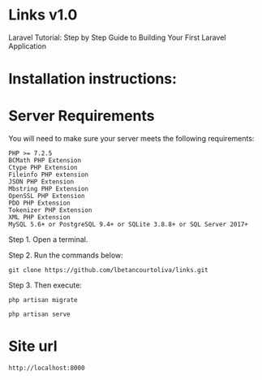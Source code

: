 # Links v1.0

Laravel Tutorial: Step by Step Guide to Building Your First Laravel Application

# Installation instructions:

# Server Requirements

You will need to make sure your server meets the following requirements:

    PHP >= 7.2.5
    BCMath PHP Extension
    Ctype PHP Extension
    Fileinfo PHP extension
    JSON PHP Extension
    Mbstring PHP Extension
    OpenSSL PHP Extension
    PDO PHP Extension
    Tokenizer PHP Extension
    XML PHP Extension
    MySQL 5.6+ or PostgreSQL 9.4+ or SQLite 3.8.8+ or SQL Server 2017+

Step 1. Open a terminal.

Step 2. Run the commands below:

    git clone https://github.com/lbetancourtoliva/links.git

Step 3. Then execute:

    php artisan migrate

    php artisan serve

# Site url

    http://localhost:8000
